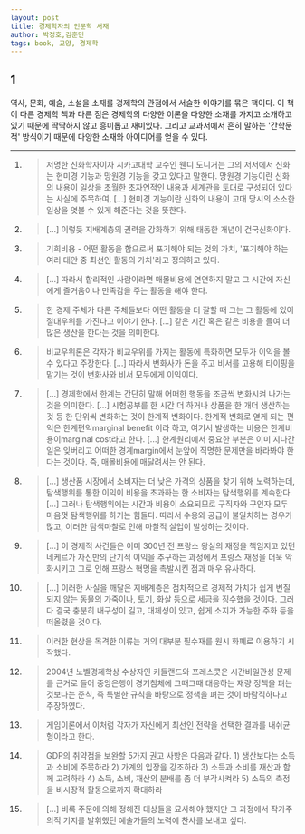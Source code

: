 ```yaml
---
layout: post
title: 경제학자의 인문학 서재
author: 박정호,김훈민
tags: book, 교양, 경제학
---
```


## 1
역사, 문화, 예술, 소설을 소재를 경제학의 관점에서 서술한 이야기를 묶은 책이다. 이 책이 다른 경제학 책과 다른 점은 경제학의 다양한 이론을 다양한 소재를 가지고 소개하고 있기 때문에 딱딱하지 않고 흥미롭고 재미있다. 그리고 교과서에서 흔히 말하는 '간학문적' 방식이기 때문에 다양한 소재와 아이디어를 얻을 수 있다.

----

1. > 저명한 신화학자이자 시카고대학 교수인 웬디 도니거는 그의 저서에서 신화는 현미경 기능과 망원경 기능을 갖고 있다고 말한다. 망원경 기능이란 신화의 내용이 일상을 초월한 초자연적인 내용과 세계관을 토대로 구성되어 있다는 사실에 주목하여, [...] 현미경 기능이란 신화의 내용이 고대 당시의 소소한 일상을 엿볼 수 있게 해준다는 것을 뜻한다.

2. > [...] 이렇듯 지배계층의 권력을 강화하기 위해 태동한 개념이 건국신화이다.

3. > 기회비용 - 어떤 활동을 함으로써 포기해야 되는 것의 가치, '포기해야 하는 여러 대안 중 최선인 활동의 가치'라고 정의하고 있다.

4. > [...] 따라서 합리적인 사람이라면 매몰비용에 연연하지 말고 그 시간에 자신에게 즐거움이나 만족감을 주는 활동을 해야 한다.

5. > 한 경제 주체가 다른 주체들보다 어떤 활동을 더 잘할 때 그는 그 활동에 있어 절대우위를 가진다고 이야기 한다. [...] 같은 시간 혹은 같은 비용을 들여 더 많은 생산을 한다는 것을 의미한다.

6. > 비교우위론은 각자가 비교우위를 가지는 활동에 특화하면 모두가 이익을 볼 수 있다고 주장한다. [...] 따라서 변화사가 돈을 주고 비서를 고용해 타이핑을 맡기는 것이 변화사와 비서 모두에게 이익이다.

7. > [...] 경제학에서 한계는 간단히 말해 어떠한 행동을 조금씩 변화시켜 나가는 것을 의미한다. [...] 시험공부를 한 시간 더 하거나 상품을 한 개더 생산하는 것 등 한 단위씩 변화하는 것이 한계적 변화이다. 한계적 변화로 엳게 되는 편익은 한계편익marginal benefit 이라 하고, 여기서 발생하는 비용은 한계비용이marginal cost라고 한다. [...] 한계원리에서 중요한 부분은 이미 지나간 일은 잊버리고 어떠한 경계margin에서 눈앞에 직명한 문제만을 바라봐야 한다는 것이다. 즉, 매몰비용에 매달려서는 안 된다.

8. > [...] 생산품 시장에서 소비자는 더 낮은 가격의 상품을 찾기 위해 노력하는데, 탐색행위를 통한 이익이 비용을 초과하는 한 소비자는 탐색행위를 계속한다. [...] 그러나 탐색행위에는 시간과 비용이 소요되므로 구직자와 구인자 모두 마음껏 탐색행위를 하기는 힘들다. 따라서 수용와 공급이 불일치하는 경우가 많고, 이러한 탐색마찰로 인해 마찰적 실업이 발생하는 것이다.

9. > [...] 이 경제적 사건들은 이미 300년 전 프랑스 왕실의 재정을 책임지고 있던 네케르가 자신만의 단기적 이익을 추구하는 과정에서 프랑스 재정을 더욱 악화시키고 그로 인해 프랑스 혁명을 촉발시킨 점과 매우 유사하다.

10. > [...] 이러한 사실을 깨달은 지배계층은 점차적으로 경제적 가치가 쉽게 변질되지 않는 동물의 가죽이나, 토기, 화살 등으로 세금을 징수했을 것이다. 그러다 결국 충분히 내구성이 길고, 대체성이 있고, 쉽게 소지가 가능한 주화 등을 떠올렸을 것이다.

11. > 이러한 현상을 목격한 이류는 거의 대부분 필수재를 원시 화폐로 이용하기 시작했다.

12. > 2004년 노벨경제학상 수상자인 키들랜드와 프레스콧은 시간비일관성 문제를 근거로 들어 중앙은행이 경기침체에 그때그때 대응하는 재량 정책을 펴는 것보다는 준칙, 즉 특별한 규칙을 바탕으로 정책을 펴는 것이 바람직하다고 주장하였다.

13. > 게임이론에서 이처럼 각자가 자신에게 최선인 전략을 선택한 결과를 내쉬균형이라고 한다.

14. > GDP의 취약점을 보완할 5가지 권고 사항은 다음과 같다. 1) 생산보다는 소득과 소비에 주목하라 2) 가계의 입장을 강조하라 3) 소득과 소비를 재산과 함께 고려하라 4) 소득, 소비, 재산의 분배를 좀 더 부각시켜라 5) 소득의 측정을 비시장적 활동으로까지 확대하라

15. > [...] 비록 주문에 의해 정해진 대상들을 묘사해야 했지만 그 과정에서 작가주의적 기지를 발휘했던 예술가들의 노력에 찬사를 보내고 싶다.


